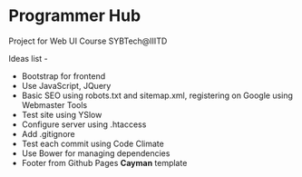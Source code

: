# Programmer Hub

Project for Web UI Course SYBTech@IIITD

Ideas list -

* Bootstrap for frontend
* Use JavaScript, JQuery
* Basic SEO using robots.txt and sitemap.xml, registering on Google using Webmaster Tools
* Test site using YSlow
* Configure server using .htaccess
* Add .gitignore
* Test each commit using Code Climate
* Use Bower for managing dependencies
* Footer from Github Pages **Cayman** template

